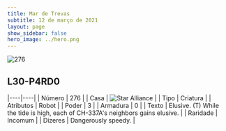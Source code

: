 ```yaml
---
title: Mar de Trevas
subtitle: 12 de março de 2021
layout: page
show_sidebar: false
hero_image: ../hero.png
---
```


![276](https://cdn.keyforgegame.com/media/card_front/pt/496_276_WCJW7FRPCFP_pt.png)

## L30-P4RD0

|----|----|
| Número | 276 |
| Casa | ![Star Alliance](https://archonarcana.com/images/thumb/7/7d/Star_Alliance.png/22px-Star_Alliance.png "Aliança Estelar") |
| Tipo | Criatura |
| Atributos | Robot |
| Poder | 3 |
| Armadura | 0 |
| Texto | Elusive.  (T) While the tide is high, each of CH-337A's neighbors gains elusive. |
| Raridade | Incomum |
| Dizeres | Dangerously speedy. |
